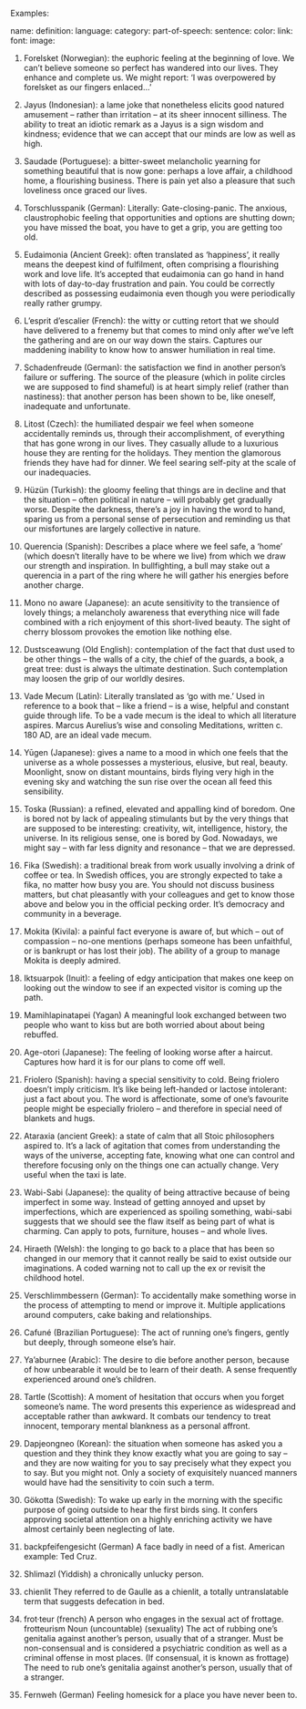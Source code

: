 Examples:

name:
definition:
language:
category:
part-of-speech:
sentence:
color:
link:
font:
image:

1. Forelsket (Norwegian): the euphoric feeling at the beginning of love. We can’t believe someone so perfect has wandered into our lives. They enhance and complete us. We might report: ‘I was overpowered by forelsket as our fingers enlaced…’

2. Jayus (Indonesian): a lame joke that nonetheless elicits good natured amusement – rather than irritation – at its sheer innocent silliness. The ability to treat an idiotic remark as a Jayus is a sign wisdom and kindness; evidence that we can accept that our minds are low as well as high.

3. Saudade (Portuguese): a bitter-sweet melancholic yearning for something beautiful that is now gone: perhaps a love affair, a childhood home, a flourishing business. There is pain yet also a pleasure that such loveliness once graced our lives.

4. Torschlusspanik (German): Literally: Gate-closing-panic. The anxious, claustrophobic feeling that opportunities and options are shutting down; you have missed the boat, you have to get a grip, you are getting too old.

5. Eudaimonia (Ancient Greek): often translated as ‘happiness’, it really means the deepest kind of fulfilment, often comprising a flourishing work and love life. It’s accepted that eudaimonia can go hand in hand with lots of day-to-day frustration and pain. You could be correctly described as possessing eudaimonia even though you were periodically really rather grumpy.

6. L’esprit d’escalier (French): the witty or cutting retort that we should have delivered to a frenemy but that comes to mind only after we’ve left the gathering and are on our way down the stairs. Captures our maddening inability to know how to answer humiliation in real time.

7. Schadenfreude (German): the satisfaction we find in another person’s failure or suffering. The source of the pleasure (which in polite circles we are supposed to find shameful) is at heart simply relief (rather than nastiness): that another person has been shown to be, like oneself, inadequate and unfortunate.

8. Litost (Czech): the humiliated despair we feel when someone accidentally reminds us, through their accomplishment, of everything that has gone wrong in our lives. They casually allude to a luxurious house they are renting for the holidays. They mention the glamorous friends they have had for dinner. We feel searing self-pity at the scale of our inadequacies.

9. Hüzün (Turkish): the gloomy feeling that things are in decline and that the situation – often political in nature – will probably get gradually worse. Despite the darkness, there’s a joy in having the word to hand, sparing us from a personal sense of persecution and reminding us that our misfortunes are largely collective in nature.

10. Querencia (Spanish): Describes a place where we feel safe, a ‘home’ (which doesn’t literally have to be where we live) from which we draw our strength and inspiration. In bullfighting, a bull may stake out a querencia in a part of the ring where he will gather his energies before another charge.

11. Mono no aware (Japanese): an acute sensitivity to the transience of lovely things; a melancholy awareness that everything nice will fade combined with a rich enjoyment of this short-lived beauty. The sight of cherry blossom provokes the emotion like nothing else.

12. Dustsceawung (Old English): contemplation of the fact that dust used to be other things – the walls of a city, the chief of the guards, a book, a great tree: dust is always the ultimate destination. Such contemplation may loosen the grip of our worldly desires.

13. Vade Mecum (Latin): Literally translated as ‘go with me.’ Used in reference to a book that – like a friend – is a wise, helpful and constant guide through life. To be a vade mecum is the ideal to which all literature aspires. Marcus Aurelius’s wise and consoling Meditations, written c. 180 AD, are an ideal vade mecum.

14. Yūgen (Japanese): gives a name to a mood in which one feels that the universe as a whole possesses a mysterious, elusive, but real, beauty. Moonlight, snow on distant mountains, birds flying very high in the evening sky and watching the sun rise over the ocean all feed this sensibility.

15. Toska (Russian): a refined, elevated and appalling kind of boredom. One is bored not by lack of appealing stimulants but by the very things that are supposed to be interesting: creativity, wit, intelligence, history, the universe. In its religious sense, one is bored by God. Nowadays, we might say – with far less dignity and resonance – that we are depressed.

16. Fika (Swedish): a traditional break from work usually involving a drink of coffee or tea. In Swedish offices, you are strongly expected to take a fika, no matter how busy you are. You should not discuss business matters, but chat pleasantly with your colleagues and get to know those above and below you in the official pecking order. It’s democracy and community in a beverage.

17. Mokita (Kivila): a painful fact everyone is aware of, but which – out of compassion – no-one mentions (perhaps someone has been unfaithful, or is bankrupt or has lost their job). The ability of a group to manage Mokita is deeply admired.

18. Iktsuarpok (Inuit): a feeling of edgy anticipation that makes one keep on looking out the window to see if an expected visitor is coming up the path.

19. Mamihlapinatapei (Yagan) A meaningful look exchanged between two people who want to kiss but are both worried about about being rebuffed.

20. Age-otori (Japanese): The feeling of looking worse after a haircut. Captures how hard it is for our plans to come off well.

21. Friolero (Spanish): having a special sensitivity to cold. Being friolero doesn’t imply criticism. It’s like being left-handed or lactose intolerant: just a fact about you. The word is affectionate, some of one’s favourite people might be especially friolero – and therefore in special need of blankets and hugs.

22. Ataraxia (ancient Greek): a state of calm that all Stoic philosophers aspired to. It’s a lack of agitation that comes from understanding the ways of the universe, accepting fate, knowing what one can control and therefore focusing only on the things one can actually change. Very useful when the taxi is late.

23. Wabi-Sabi (Japanese): the quality of being attractive because of being imperfect in some way. Instead of getting annoyed and upset by imperfections, which are experienced as spoiling something, wabi-sabi suggests that we should see the flaw itself as being part of what is charming. Can apply to pots, furniture, houses – and whole lives.

24. Hiraeth (Welsh): the longing to go back to a place that has been so changed in our memory that it cannot really be said to exist outside our imaginations. A coded warning not to call up the ex or revisit the childhood hotel.

25. Verschlimmbessern (German): To accidentally make something worse in the process of attempting to mend or improve it. Multiple applications around computers, cake baking and relationships.

26. Cafuné (Brazilian Portuguese): The act of running one’s fingers, gently but deeply, through someone else’s hair.

27. Ya’aburnee (Arabic): The desire to die before another person, because of how unbearable it would be to learn of their death. A sense frequently experienced around one’s children.

28. Tartle (Scottish): A moment of hesitation that occurs when you forget someone’s name. The word presents this experience as widespread and acceptable rather than awkward. It combats our tendency to treat innocent, temporary mental blankness as a personal affront.

29. Dapjeongneo (Korean): the situation when someone has asked you a question and they think they know exactly what you are going to say – and they are now waiting for you to say precisely what they expect you to say. But you might not. Only a society of exquisitely nuanced manners would have had the sensitivity to coin such a term.

30. Gökotta (Swedish): To wake up early in the morning with the specific purpose of going outside to hear the first birds sing. It confers approving societal attention on a highly enriching activity we have almost certainly been neglecting of late.

30. backpfeifengesicht (German)
A face badly in need of a fist. American example: Ted Cruz.

31. Shlimazl (Yiddish)
a chronically unlucky person.

32. chienlit
They referred to de Gaulle as a chienlit, a totally untranslatable term that suggests defecation in bed.

33. frot·teur (french)
A person who engages in the sexual act of frottage.
frotteurism Noun (uncountable) (sexuality) The act of rubbing one’s genitalia against another’s person, usually that of a stranger. Must be non-consensual and is considered a psychiatric condition as well as a criminal offense in most places. (If consensual, it is known as frottage)
The need to rub one’s genitalia against another’s person, usually that of a stranger.

34. Fernweh (German)
Feeling homesick for a place you have never been to.
